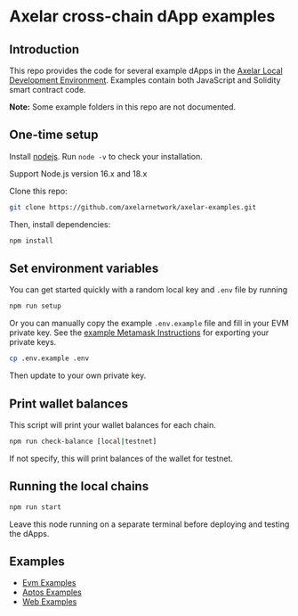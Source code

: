 # Axelar cross-chain dApp examples

## Introduction

This repo provides the code for several example dApps in the [Axelar Local Development Environment](https://github.com/axelarnetwork/axelar-local-dev). Examples contain both JavaScript and Solidity smart contract code.

**Note:** Some example folders in this repo are not documented.

## One-time setup

Install [nodejs](https://nodejs.org/en/download/). Run `node -v` to check your installation.

Support Node.js version 16.x and 18.x

Clone this repo:

```bash
git clone https://github.com/axelarnetwork/axelar-examples.git
```

Then, install dependencies:

```bash
npm install
```

## Set environment variables

You can get started quickly with a random local key and `.env` file by running

```bash
npm run setup
```

Or you can manually copy the example `.env.example` file and fill in your EVM private key. See the [example Metamask Instructions](https://metamask.zendesk.com/hc/en-us/articles/360015289632-How-to-export-an-account-s-private-key) for exporting your private keys.

```bash
cp .env.example .env
```

Then update to your own private key.

## Print wallet balances

This script will print your wallet balances for each chain.

```bash
npm run check-balance [local|testnet]
```

If not specify, this will print balances of the wallet for testnet.

## Running the local chains

```bash
npm run start
```

Leave this node running on a separate terminal before deploying and testing the dApps.

## Examples

-   [Evm Examples](/examples/evm/)
-   [Aptos Examples](/examples/aptos/)
-   [Web Examples](/examples-web/)
